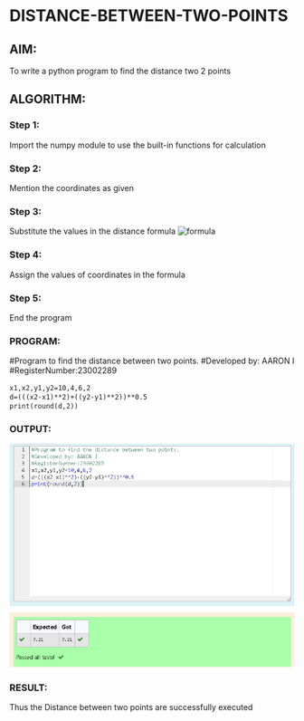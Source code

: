 # DISTANCE-BETWEEN-TWO-POINTS

## AIM:
To write a python program to find the distance two 2 points
## ALGORITHM:

### Step 1: 
Import the numpy module to use the built-in functions for calculation

### Step 2: 
Mention the coordinates as given

### Step 3: 
Substitute the values in the distance formula  ![formula](/formula.JPG)

### Step 4:
Assign the values of coordinates in the formula

### Step 5:
End the program

### PROGRAM:
#Program to find the distance between two points.
#Developed by: AARON I
#RegisterNumber:23002289
```
x1,x2,y1,y2=10,4,6,2
d=(((x2-x1)**2)+((y2-y1)**2))**0.5
print(round(d,2))  
```

### OUTPUT:
![output](/Screenshot%202023-07-26%20131104.png)

### RESULT:
Thus the Distance between two points are successfully executed

